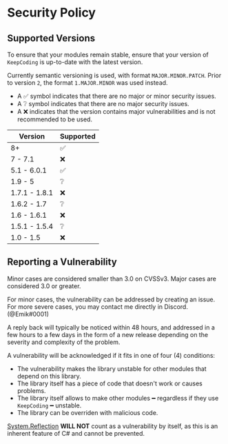 # Security Policy

## Supported Versions

To ensure that your modules remain stable, ensure that your version of `KeepCoding` is up-to-date with the latest version.

Currently semantic versioning is used, with format `MAJOR.MINOR.PATCH`. Prior to version `2`, the format `1.MAJOR.MINOR` was used instead. 

- A :white_check_mark: symbol indicates that there are no major or minor security issues. 
- A :grey_question: symbol indicates that there are no major security issues. 
- A :x: indicates that the version contains major vulnerabilities and is not recommended to be used.

| Version       | Supported          |
| ------------- | ------------------ |
| 8+            | :white_check_mark: |
| 7 - 7.1       | :x:                |
| 5.1 - 6.0.1   | :white_check_mark: |
| 1.9 - 5       | :grey_question:    |
| 1.7.1 - 1.8.1 | :x:                |
| 1.6.2 - 1.7   | :grey_question:    |
| 1.6 - 1.6.1   | :x:                |
| 1.5.1 - 1.5.4 | :grey_question:    |
| 1.0 - 1.5     | :x:                |

## Reporting a Vulnerability

Minor cases are considered smaller than 3.0 on CVSSv3. Major cases are considered 3.0 or greater.

For minor cases, the vulnerability can be addressed by creating an issue. For more severe cases, you may contact me directly in Discord. (@Emik#0001)

A reply back will typically be noticed within 48 hours, and addressed in a few hours to a few days in the form of a new release depending on the severity and complexity of the problem.

A vulnerability will be acknowledged if it fits in one of four (4) conditions:

- The vulnerability makes the library unstable for other modules that depend on this library.
- The library itself has a piece of code that doesn't work or causes problems.
- The library itself allows to make other modules ━ regardless if they use `KeepCoding` ━ unstable.
- The library can be overriden with malicious code.

[System.Reflection](https://docs.microsoft.com/en-us/dotnet/api/system.reflection?view=net-5.0) **WILL NOT** count as a vulnerability by itself, as this is an inherent feature of C# and cannot be prevented.
